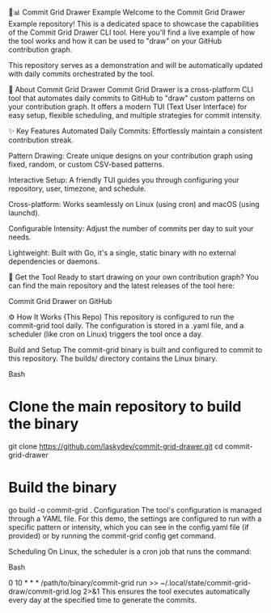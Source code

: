 🎨📊 Commit Grid Drawer Example
Welcome to the Commit Grid Drawer Example repository! This is a dedicated space to showcase the capabilities of the Commit Grid Drawer CLI tool. Here you'll find a live example of how the tool works and how it can be used to "draw" on your GitHub contribution graph.

This repository serves as a demonstration and will be automatically updated with daily commits orchestrated by the tool.

🚀 About Commit Grid Drawer
Commit Grid Drawer is a cross-platform CLI tool that automates daily commits to GitHub to "draw" custom patterns on your contribution graph. It offers a modern TUI (Text User Interface) for easy setup, flexible scheduling, and multiple strategies for commit intensity.

✨ Key Features
Automated Daily Commits: Effortlessly maintain a consistent contribution streak.

Pattern Drawing: Create unique designs on your contribution graph using fixed, random, or custom CSV-based patterns.

Interactive Setup: A friendly TUI guides you through configuring your repository, user, timezone, and schedule.

Cross-platform: Works seamlessly on Linux (using cron) and macOS (using launchd).

Configurable Intensity: Adjust the number of commits per day to suit your needs.

Lightweight: Built with Go, it's a single, static binary with no external dependencies or daemons.

🔗 Get the Tool
Ready to start drawing on your own contribution graph? You can find the main repository and the latest releases of the tool here:

Commit Grid Drawer on GitHub

⚙️ How It Works (This Repo)
This repository is configured to run the commit-grid tool daily. The configuration is stored in a .yaml file, and a scheduler (like cron on Linux) triggers the tool once a day.

Build and Setup
The commit-grid binary is built and configured to commit to this repository. The builds/ directory contains the Linux binary.

Bash

# Clone the main repository to build the binary
git clone https://github.com/laskydev/commit-grid-drawer.git
cd commit-grid-drawer

# Build the binary
go build -o commit-grid .
Configuration
The tool's configuration is managed through a YAML file. For this demo, the settings are configured to run with a specific pattern or intensity, which you can see in the config.yaml file (if provided) or by running the commit-grid config get command.

Scheduling
On Linux, the scheduler is a cron job that runs the command:

Bash

0 10 * * * /path/to/binary/commit-grid run >> ~/.local/state/commit-grid-draw/commit-grid.log 2>&1
This ensures the tool executes automatically every day at the specified time to generate the commits.
